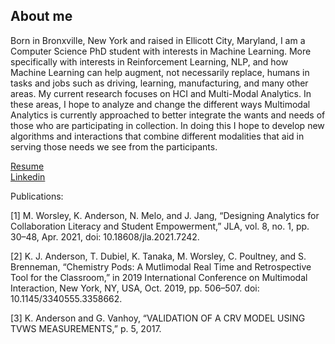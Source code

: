 ## About me

Born in Bronxville, New York and raised in Ellicott City, Maryland, I am a Computer Science PhD student with interests in Machine Learning. More specifically with interests in Reinforcement Learning, NLP, and how Machine Learning can help augment, not necessarily replace, humans in tasks and jobs such as driving, learning, manufacturing, and many other areas. My current research focuses on HCI and Multi-Modal Analytics. In these areas, I hope to analyze and change the different ways Multimodal Analytics is currently approached to better integrate the wants and needs of those who are participating in collection. In doing this I hope to develop new algorithms and interactions that combine different modalities that aid in serving those needs we see from the participants.<br>

[Resume](khanders_resume.pdf)<br>
[Linkedin](https://www.linkedin.com/in/khanders/)

Publications:

[1] M. Worsley, K. Anderson, N. Melo, and J. Jang, “Designing Analytics for Collaboration Literacy and Student Empowerment,” JLA, vol. 8, no. 1, pp. 30–48, Apr. 2021, doi: 10.18608/jla.2021.7242.

[2] K. J. Anderson, T. Dubiel, K. Tanaka, M. Worsley, C. Poultney, and S. Brenneman, “Chemistry Pods: A Mutlimodal Real Time and Retrospective Tool for the Classroom,” in 2019 International Conference on Multimodal Interaction, New York, NY, USA, Oct. 2019, pp. 506–507. doi: 10.1145/3340555.3358662.

[3] K. Anderson and G. Vanhoy, “VALIDATION OF A CRV MODEL USING TVWS MEASUREMENTS,” p. 5, 2017.

